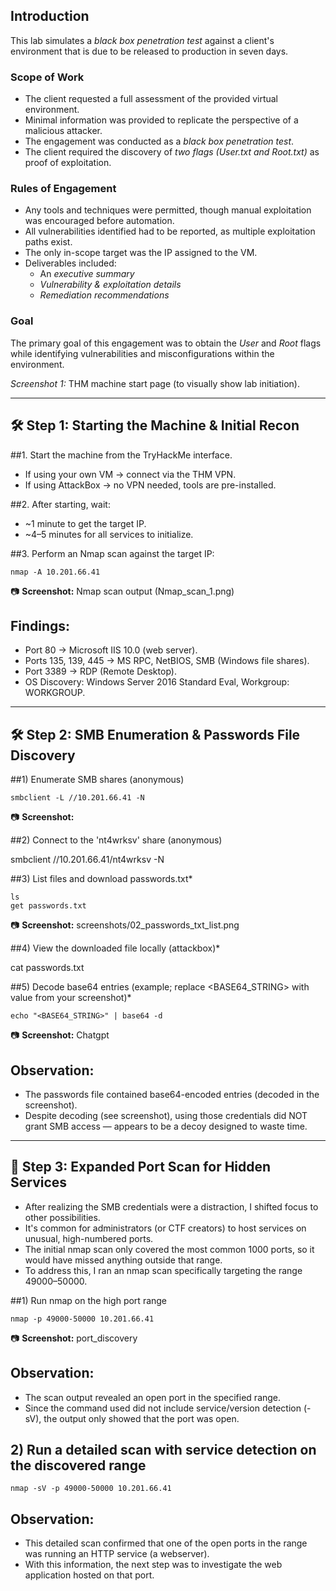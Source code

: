 ## Introduction

This lab simulates a *black box penetration test* against a client's environment that is due to be released to production in seven days.

### Scope of Work
- The client requested a full assessment of the provided virtual environment.
- Minimal information was provided to replicate the perspective of a malicious attacker.
- The engagement was conducted as a *black box penetration test*.
- The client required the discovery of *two flags (User.txt and Root.txt)* as proof of exploitation.

### Rules of Engagement
- Any tools and techniques were permitted, though manual exploitation was encouraged before automation.
- All vulnerabilities identified had to be reported, as multiple exploitation paths exist.
- The only in-scope target was the IP assigned to the VM.
- Deliverables included:
  - An *executive summary*
  - *Vulnerability & exploitation details*
  - *Remediation recommendations*

### Goal
The primary goal of this engagement was to obtain the *User* and *Root* flags while identifying vulnerabilities and misconfigurations within the environment.

*Screenshot 1:* THM machine start page (to visually show lab initiation).

---


## 🛠 Step 1: Starting the Machine & Initial Recon

##1. Start the machine from the TryHackMe interface.
   - If using your own VM → connect via the THM VPN.
   - If using AttackBox → no VPN needed, tools are pre-installed.

##2. After starting, wait:
   - ~1 minute to get the target IP.
   - ~4–5 minutes for all services to initialize.

##3. Perform an Nmap scan against the target IP:
```
nmap -A 10.201.66.41
```
📷 **Screenshot:**  Nmap scan output (Nmap_scan_1.png)

## Findings:
 - Port 80 → Microsoft IIS 10.0 (web server).
 - Ports 135, 139, 445 → MS RPC, NetBIOS, SMB (Windows file shares).
 - Port 3389 → RDP (Remote Desktop).
 - OS Discovery: Windows Server 2016 Standard Eval, Workgroup: WORKGROUP.
---


## 🛠 Step 2: SMB Enumeration & Passwords File Discovery

##1) Enumerate SMB shares (anonymous)
```   
smbclient -L //10.201.66.41 -N
```
📷 **Screenshot:** 

##2) Connect to the 'nt4wrksv' share (anonymous)

smbclient //10.201.66.41/nt4wrksv -N


##3) List files and download passwords.txt*
```
ls
get passwords.txt
```
📷 **Screenshot:**  screenshots/02_passwords_txt_list.png

##4) View the downloaded file locally (attackbox)*

cat passwords.txt

##5) Decode base64 entries (example; replace <BASE64_STRING> with value from your screenshot)*
```
echo "<BASE64_STRING>" | base64 -d
```


📷 **Screenshot:**  Chatgpt

## Observation:
 - The passwords file contained base64-encoded entries (decoded in the screenshot).
 - Despite decoding (see screenshot), using those credentials did NOT grant SMB access — appears to be a decoy designed to waste time.
---


## 🔎 Step 3: Expanded Port Scan for Hidden Services

- After realizing the SMB credentials were a distraction, I shifted focus to other possibilities.
- It's common for administrators (or CTF creators) to host services on unusual, high-numbered ports. 
- The initial nmap scan only covered the most common 1000 ports, so it would have missed anything outside that range.
- To address this, I ran an nmap scan specifically targeting the range 49000–50000.

##1) Run nmap on the high port range
```
nmap -p 49000-50000 10.201.66.41 
```
📷 **Screenshot:** port_discovery

## Observation:
 - The scan output revealed an open port in the specified range.
 - Since the command used did not include service/version detection (-sV),
   the output only showed that the port was open.

## 2) Run a detailed scan with service detection on the discovered range
```
nmap -sV -p 49000-50000 10.201.66.41
```

## Observation:
 - This detailed scan confirmed that one of the open ports in the range was running an HTTP service (a webserver).
 - With this information, the next step was to investigate the web application hosted on that port.

